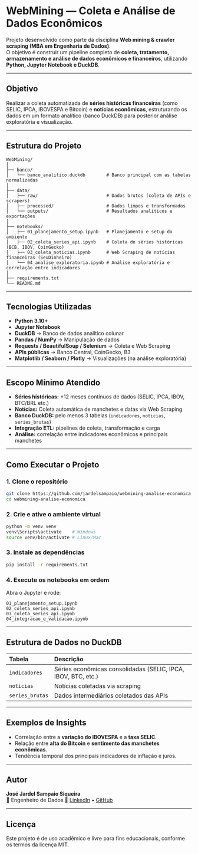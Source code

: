 # WebMining — Coleta e Análise de Dados Econômicos

Projeto desenvolvido como parte da disciplina **Web mining & crawler scraping (MBA em Engenharia de Dados)**.  
O objetivo é construir um pipeline completo de **coleta, tratamento, armazenamento e análise de dados econômicos e financeiros**, utilizando **Python, Jupyter Notebook e DuckDB**.

---

## Objetivo

Realizar a coleta automatizada de **séries históricas financeiras** (como SELIC, IPCA, IBOVESPA e Bitcoin) e **notícias econômicas**, estruturando os dados em um formato analítico (banco DuckDB) para posterior análise exploratória e visualização.

---

## Estrutura do Projeto

```
WebMining/
│
├── banco/
│   └── banco_analitico.duckdb        # Banco principal com as tabelas normalizadas
│
├── data/
│   ├── raw/                          # Dados brutos (coleta de APIs e scrapers)
│   ├── processed/                    # Dados limpos e transformados
│   └── outputs/                      # Resultados analíticos e exportações
│
├── notebooks/
│   ├── 01_planejamento_setup.ipynb   # Planejamento e setup do ambiente
│   ├── 02_coleta_series_api.ipynb    # Coleta de séries históricas (BCB, IBOV, CoinGecko)
│   ├── 03_coleta_noticias.ipynb      # Web Scraping de notícias financeiras (SeuDinheiro)
│   └── 04_analise_exploratoria.ipynb # Análise exploratória e correlação entre indicadores
│
├── requirements.txt
└── README.md
```

---

## Tecnologias Utilizadas

- **Python 3.10+**
- **Jupyter Notebook**
- **DuckDB** → Banco de dados analítico colunar  
- **Pandas / NumPy** → Manipulação de dados  
- **Requests / BeautifulSoup / Selenium** → Coleta e Web Scraping  
- **APIs públicas** → Banco Central, CoinGecko, B3  
- **Matplotlib / Seaborn / Plotly** → Visualizações (na análise exploratória)

---

## Escopo Mínimo Atendido

- **Séries históricas:** +12 meses contínuos de dados (SELIC, IPCA, IBOV, BTC/BRL etc.)  
- **Notícias:** Coleta automática de manchetes e datas via Web Scraping  
- **Banco DuckDB:** pelo menos 3 tabelas (`indicadores`, `noticias`, `series_brutas`)  
- **Integração ETL:** pipelines de coleta, transformação e carga  
- **Análise:** correlação entre indicadores econômicos e principais manchetes

---

## Como Executar o Projeto

### 1️. Clone o repositório
```bash
git clone https://github.com/jardelsampaio/webmining-analise-economica.git
cd webmining-analise-economica
```

### 2️. Crie e ative o ambiente virtual
```bash
python -m venv venv
venv\Scripts\activate    # Windows
source venv/bin/activate # Linux/Mac
```

### 3️. Instale as dependências
```bash
pip install -r requirements.txt
```

### 4️. Execute os notebooks em ordem
Abra o Jupyter e rode:
```
01_planejamento_setup.ipynb
02_coleta_series_api.ipynb
03_coleta_series_api.ipynb
04_integracao_e_validacao.ipynb
```

---

## Estrutura de Dados no DuckDB

| Tabela | Descrição |
|:--------|:-----------|
| `indicadores` | Séries econômicas consolidadas (SELIC, IPCA, IBOV, BTC, etc.) |
| `noticias` | Notícias coletadas via scraping |
| `series_brutas` | Dados intermediários coletados das APIs |

---

## Exemplos de Insights

- Correlação entre a **variação do IBOVESPA** e a **taxa SELIC**.  
- Relação entre **alta do Bitcoin** e **sentimento das manchetes econômicas**.  
- Tendência temporal dos principais indicadores de inflação e juros.

---

## Autor

**José Jardel Sampaio Siqueira**  
💼 Engenheiro de Dados 
🔗 [LinkedIn](https://www.linkedin.com/in/jardelsampaio) • [GitHub](https://github.com/jardelsampaio)

---

## Licença

Este projeto é de uso acadêmico e livre para fins educacionais, conforme os termos da licença MIT.
